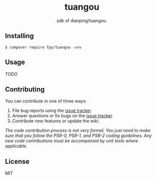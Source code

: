 <h1 align="center"> tuangou </h1>

<p align="center"> sdk of dianping/tuangou.</p>


## Installing

```shell
$ composer require fpy/tuangou -vvv
```

## Usage

TODO

## Contributing

You can contribute in one of three ways:

1. File bug reports using the [issue tracker](https://github.com/fpy/tuangou/issues).
2. Answer questions or fix bugs on the [issue tracker](https://github.com/fpy/tuangou/issues).
3. Contribute new features or update the wiki.

_The code contribution process is not very formal. You just need to make sure that you follow the PSR-0, PSR-1, and PSR-2 coding guidelines. Any new code contributions must be accompanied by unit tests where applicable._

## License

MIT